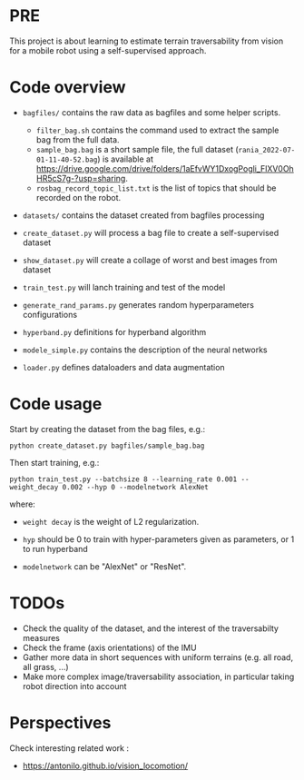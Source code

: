 # PRE

This project is about learning to estimate terrain traversability from vision for a mobile robot using a self-supervised approach.


# Code overview

- `bagfiles/` contains the raw data as bagfiles and some helper scripts.
  - `filter_bag.sh` contains the command used to extract the sample bag from the full data.
  - `sample_bag.bag` is a short sample file, the full dataset (`rania_2022-07-01-11-40-52.bag`) is available at https://drive.google.com/drive/folders/1aEfvWY1DxogPogli_FlXV0OhHR5cS7g-?usp=sharing. 
  - `rosbag_record_topic_list.txt` is the list of topics that should be recorded on the robot. 

- `datasets/` contains the dataset created from bagfiles processing

- `create_dataset.py` will process a bag file to create a self-supervised dataset

- `show_dataset.py` will create a collage of worst and best images from dataset

- `train_test.py` will lanch training and test of the model

- `generate_rand_params.py` generates random hyperparameters configurations

- `hyperband.py` definitions for hyperband algorithm

- `modele_simple.py` contains the description of the neural networks

- `loader.py` defines dataloaders and data augmentation

# Code usage

Start by creating the dataset from the bag files, e.g.:

`python create_dataset.py bagfiles/sample_bag.bag`

Then start training, e.g.:

`python train_test.py --batchsize 8 --learning_rate 0.001 --weight_decay 0.002 --hyp 0 --modelnetwork AlexNet`

where:

- `weight decay` is the weight of L2 regularization.

- `hyp` should be 0 to train with hyper-parameters given as parameters, or 1 to run hyperband

- `modelnetwork` can be "AlexNet" or "ResNet".

# TODOs

- Check the quality of the dataset, and the interest of the traversabilty measures
- Check the frame (axis orientations) of the IMU
- Gather more data in short sequences with uniform terrains (e.g. all road, all grass, ...)
- Make more complex image/traversability association, in particular taking robot direction into account

# Perspectives

Check interesting related work :
- https://antonilo.github.io/vision_locomotion/